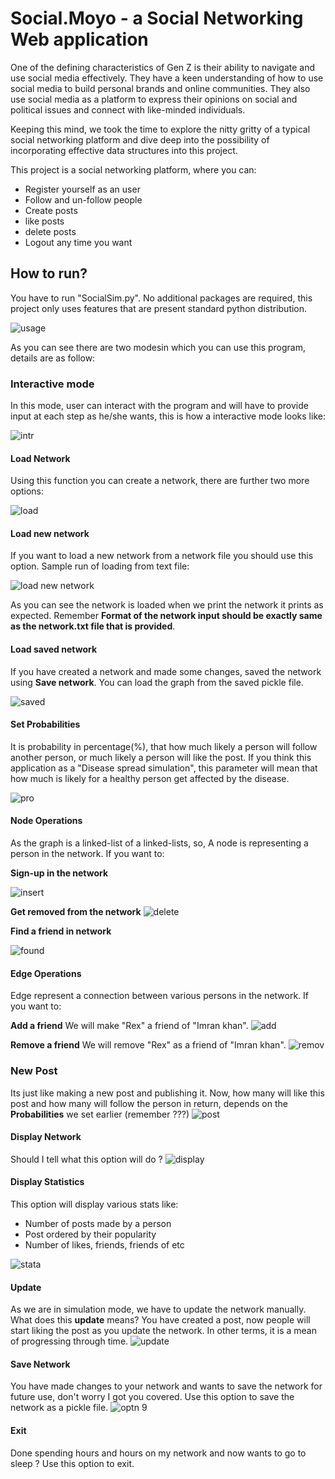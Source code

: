 # Social.Moyo - a Social Networking Web application

One of the defining characteristics of Gen Z is their ability to navigate and use social media effectively. They have a keen understanding of how to use social media to build personal brands and online communities. They also use social media as a platform to express their opinions on social and political issues and connect with like-minded individuals.

Keeping this mind, we took the time to explore the nitty gritty of a typical social networking platform and dive deep into the possibility of incorporating effective data structures into this project.

This project is a social networking platform, where you can:

- Register yourself as an user
- Follow and un-follow people
- Create posts
- like posts
- delete posts
- Logout any time you want

## How to run?
You have to run "SocialSim.py". No additional packages are required, this project only uses features that are present standard python distribution.

![usage](https://user-images.githubusercontent.com/49767636/83347690-18f27a00-a340-11ea-9cde-17562ccc4129.jpg)

As you can see there are two modesin which you can use this program, details are as follow:

### Interactive mode
In this mode, user can interact with the program and will have to provide input at each step as he/she wants, this is how a interactive mode looks like:

![intr](https://user-images.githubusercontent.com/49767636/83347742-89010000-a340-11ea-8fb8-d8914e087ee3.jpg)

#### Load Network
Using this function you can create a network, there are further two more options:

![load](https://user-images.githubusercontent.com/49767636/83347764-bcdc2580-a340-11ea-87f9-183e6325994f.jpg)

#### Load new network
If you want to load a new network from a network file you should use this option. Sample run of loading from text file:

![load new network](https://user-images.githubusercontent.com/49767636/83347859-54da0f00-a341-11ea-9d69-3d369d50ea95.jpg)


As you can see the network is loaded when we print the network it prints as expected. Remember **Format of the network input should be exactly same as the network.txt file that is provided**.

#### Load saved network
If you have created a network and made some changes, saved the network using **Save network**. You can load the graph from the saved pickle file.

![saved](https://user-images.githubusercontent.com/49767636/83347962-36284800-a342-11ea-9536-22d9101e53b0.jpg)

#### Set Probabilities
It is probability in percentage(%), that how much likely a person will follow another person, or much likely a person will like the post. If you think this application as a "Disease spread simulation", this parameter will mean that how much is likely for a healthy person get affected by the disease. 

![pro](https://user-images.githubusercontent.com/49767636/83348049-c1094280-a342-11ea-8aae-32c5f222d335.jpg)

#### Node Operations
As the graph is a linked-list of a linked-lists, so, A node is representing a person in the network. If you want to:

**Sign-up in the network**

![insert](https://user-images.githubusercontent.com/49767636/83348191-a6839900-a343-11ea-9400-038b3fba6532.jpg)


**Get removed from the network**
![delete](https://user-images.githubusercontent.com/49767636/83348171-750acd80-a343-11ea-852d-cc99cbc94ac6.jpg)

**Find a friend in network**

![found](https://user-images.githubusercontent.com/49767636/83348147-412fa800-a343-11ea-8fca-285d8d00d257.jpg)

#### Edge Operations
Edge represent a connection between various persons in the network. If you want to:

**Add a friend**
We will make "Rex" a friend of "Imran khan".
![add](https://user-images.githubusercontent.com/49767636/83348313-d54e3f00-a344-11ea-8313-df63dd6df573.jpg)

**Remove a friend**
We will remove "Rex" as a friend of "Imran khan".
![remov](https://user-images.githubusercontent.com/49767636/83348335-fd3da280-a344-11ea-8553-85be0237e8ad.jpg)

### New Post
Its just like making a new post and publishing it. Now, how many will like this post and how many will follow the person in return, depends on the **Probabilities** we set earlier (remember ???)
![post](https://user-images.githubusercontent.com/49767636/83348411-c4ea9400-a345-11ea-8f58-62c8f3b2e5e4.jpg)

#### Display Network
Should I tell what this option will do ?
![display](https://user-images.githubusercontent.com/49767636/83348435-fbc0aa00-a345-11ea-91fb-53e00394babb.jpg)

#### Display Statistics
This option will display various stats like:

- Number of posts made by a person
- Post ordered by their popularity
- Number of likes, friends, friends of etc

![stata](https://user-images.githubusercontent.com/49767636/83348452-3a566480-a346-11ea-825d-ad2a5e129635.jpg)

#### Update
As we are in simulation mode, we have to update the network manually. What does this **update** means? You have created a post, now people will start liking the post as you update the network. In other terms, it is a mean of progressing through time.
![update](https://user-images.githubusercontent.com/49767636/83348540-0f204500-a347-11ea-8a9a-f559d7cdc66b.jpg)

#### Save Network
You have made changes to your network and wants to save the network for future use, don't worry I got you covered. Use this option to save the network as a pickle file.
![optn 9](https://user-images.githubusercontent.com/49767636/83348571-7211dc00-a347-11ea-9966-9d55feee5d07.jpg)

#### Exit 
Done spending hours and hours on my network and now wants to go to sleep ? Use this option to exit.
